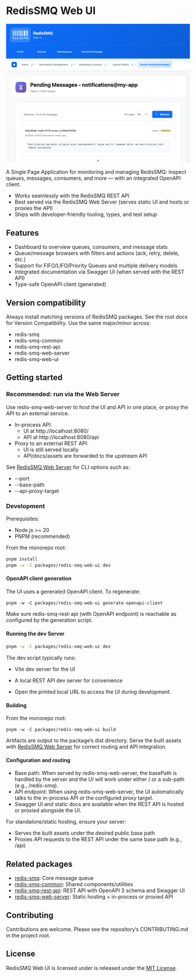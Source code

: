 # RedisSMQ Web UI

![RedisSMQ Web UI - Pending Messages](docs/screenshots/img01.png)

A Single Page Application for monitoring and managing RedisSMQ: inspect queues, messages, consumers, and more — with an integrated OpenAPI client.

- Works seamlessly with the RedisSMQ REST API
- Best served via the RedisSMQ Web Server (serves static UI and hosts or proxies the API)
- Ships with developer-friendly tooling, types, and test setup

## Features

- Dashboard to overview queues, consumers, and message stats
- Queue/message browsers with filters and actions (ack, retry, delete, etc.)
- Support for FIFO/LIFO/Priority Queues and multiple delivery models
- Integrated documentation via Swagger UI (when served with the REST API)
- Type-safe OpenAPI client (generated)

## Version compatibility

Always install matching versions of RedisSMQ packages. See the root docs for Version Compatibility. Use the same major/minor across:
- redis-smq
- redis-smq-common
- redis-smq-rest-api
- redis-smq-web-server
- redis-smq-web-ui

## Getting started

### Recommended: run via the Web Server

Use redis-smq-web-server to host the UI and API in one place, or proxy the API to an external service.

- In-process API:
    - UI at http://localhost:8080/
    - API at http://localhost:8080/api
- Proxy to an external REST API:
    - UI is still served locally
    - API/docs/assets are forwarded to the upstream API

See [RedisSMQ Web Server](../redis-smq-web-server/README.md) for CLI options such as:
- --port
- --base-path
- --api-proxy-target

### Development

Prerequisites:
- Node.js >= 20
- PNPM (recommended)

From the monorepo root:

```bash
pnpm install
pnpm -w -C packages/redis-smq-web-ui dev
```

#### OpenAPI client generation

The UI uses a generated OpenAPI client. To regenerate:

```shell
pnpm -w -C packages/redis-smq-web-ui generate-openapi-client
```

Make sure redis-smq-rest-api (with OpenAPI endpoint) is reachable as configured by the generation script.

#### Running the dev Server

```bash
pnpm -w -C packages/redis-smq-web-ui dev
```

The dev script typically runs:

- Vite dev server for the UI
- A local REST API dev server for convenience

- Open the printed local URL to access the UI during development.
  
#### Building
  
From the monorepo root:

```shell
pnpm -w -C packages/redis-smq-web-ui build
```

Artifacts are output to the package’s dist directory. 
Serve the built assets with [RedisSMQ Web Server](../redis-smq-web-server/README.md) for correct routing and API integration.

#### Configuration and routing

- Base path: When served by redis-smq-web-server, the basePath is handled by the server and the UI will work under either / or a sub-path (e.g., /redis-smq).
- API endpoint: When using redis-smq-web-server, the UI automatically talks to the in-process API or the configured proxy target.
- Swagger UI and static docs are available when the REST API is hosted or proxied alongside the UI.

For standalone/static hosting, ensure your server:

- Serves the built assets under the desired public base path
- Proxies API requests to the REST API under the same base path (e.g., /api)

## Related packages

- [redis-smq](../redis-smq/README.md): Core message queue
- [redis-smq-common](../redis-smq-common/README.md): Shared components/utilities
- [redis-smq-rest-api](../redis-smq-rest-api/README.md): REST API with OpenAPI 3 schema and Swagger UI
- [redis-smq-web-server](../redis-smq-web-server/README.md): Static hosting + in-process or proxied API

## Contributing

Contributions are welcome. Please see the repository’s CONTRIBUTING.md in the project root.

## License

RedisSMQ Web UI is licensed under is released under the [MIT License](https://github.com/weyoss/redis-smq/blob/master/LICENSE).
